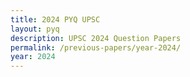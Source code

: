 ```yaml
---
title: 2024 PYQ UPSC
layout: pyq
description: UPSC 2024 Question Papers
permalink: /previous-papers/year-2024/
year: 2024
---
```

